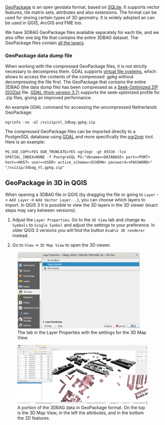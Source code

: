 [GeoPackage](https://www.geopackage.org/) is an open geodata format, based on [SQLite](https://www.sqlite.org/index.html). It supports vector features, tile matrix sets, attributes and also extensions. The format can be used for storing certain types of 3D geometry. It is widely adopted an can be used in QGIS, ArcGIS and FME too.

We have 3DBAG GeoPackage files available separately for each tile, and we also offer one big file that contains the entire 3DBAG dataset. The GeoPackage files contain [all the layers](../../schema/layers/#data-layers).

### GeoPackage data dump file
When working with the compressed GeoPackage files, it is not strictly necessary to decompress them.
GDAL supports [virtual file systems](https://gdal.org/user/virtual_file_systems.html#vsizip-zip-archives), which allows to access the contents of the compressed .gpkg without decompressing the file first.
The GeoPackage that contains the entire 3DBAG (the data dump file) has been compressed as a [Seek-Optimized ZIP (SOZip)](https://gdal.org/user/virtual_file_systems.html#sozip-seek-optimized-zip) file.
[GDAL (from version 3.7)](https://gdal.org/user/virtual_file_systems.html#sozip-seek-optimized-zip) supports the seek-optimized profile for .zip files, giving an improved performance.

An example GDAL command for accessing the uncompressed Netherlands GeoPackage:

`ogrinfo -so -al /vsizip/nl_3dbag.gpkg.zip`

The compressed GeoPackage files can be imported directly to a PostgreSQL database using [GDAL](https://gdal.org) and more specifically the [ogr2ogr](https://gdal.org/programs/ogr2ogr.html) tool. Here is an example:

`PG_USE_COPY=YES OGR_TRUNCATE=YES ogr2ogr -gt 65536 -lco SPATIAL_INDEX=NONE -f PostgreSQL PG:"dbname=<DATABASE> port=<PORT> host=<HOST> user=<USER> active_schema=<SCHEMA> password=<PASSWORD>" "/vsizip/3dbag_nl.gpkg.zip"`

## GeoPackage in 3D in QGIS

When opening a 3DBAG file in QGIS (by dragging the file or going to `Layer` -> `Add Layer` -> `Add Vector Layer...`), you can choose which layers to import. In QGIS 3 it is possible to view the 3D layers in the 3D viewer (exact steps may vary between versions):

1. Adjust the `Layer Properties`. Go to the `3D View` tab and change `No Symbols` to `Single Symbol` and adjust the settings to your preference. In older QGIS 3 versions you will find the button `Enable 3D renderer` instead.

2. Go to `View` -> `3D Map View` to open the 3D viewer.

<figure>
  <a href="../../../images_common/gpkg.png">
    <img src="../../../images_common/gpkg.png" width="400" />
  </a>
  <figcaption>The tab in the Layer Properties with the settings for the 3D Map View.</figcaption>
</figure>

<figure>
  <a href="../../../images_common/gpkg2.png">
    <img src="../../../images_common/gpkg2.png" />
  </a>
  <figcaption>A portion of the 3DBAG data in GeoPackage format. On the top is the 3D Map View, in the left the attributes, and in the bottom the 2D features.</figcaption>
</figure>
